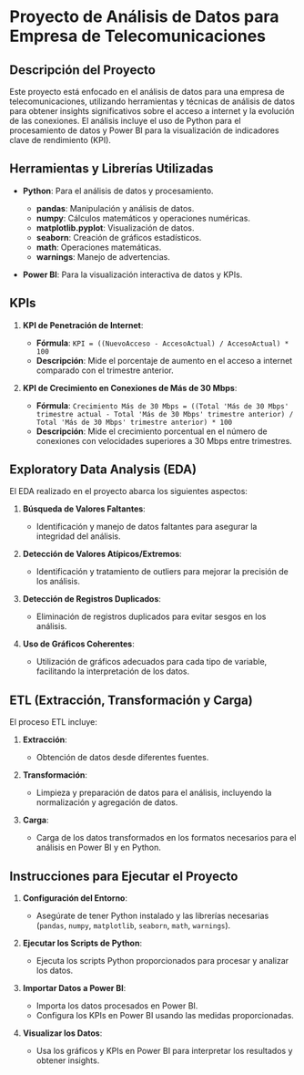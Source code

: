 # Proyecto de Análisis de Datos para Empresa de Telecomunicaciones

## Descripción del Proyecto

Este proyecto está enfocado en el análisis de datos para una empresa de telecomunicaciones, utilizando herramientas y técnicas de análisis de datos para obtener insights significativos sobre el acceso a internet y la evolución de las conexiones. El análisis incluye el uso de Python para el procesamiento de datos y Power BI para la visualización de indicadores clave de rendimiento (KPI).

## Herramientas y Librerías Utilizadas

- **Python**: Para el análisis de datos y procesamiento.
  - **pandas**: Manipulación y análisis de datos.
  - **numpy**: Cálculos matemáticos y operaciones numéricas.
  - **matplotlib.pyplot**: Visualización de datos.
  - **seaborn**: Creación de gráficos estadísticos.
  - **math**: Operaciones matemáticas.
  - **warnings**: Manejo de advertencias.

- **Power BI**: Para la visualización interactiva de datos y KPIs.

## KPIs

1. **KPI de Penetración de Internet**:
   - **Fórmula**: `KPI = ((NuevoAcceso - AccesoActual) / AccesoActual) * 100`
   - **Descripción**: Mide el porcentaje de aumento en el acceso a internet comparado con el trimestre anterior.

2. **KPI de Crecimiento en Conexiones de Más de 30 Mbps**:
   - **Fórmula**: `Crecimiento Más de 30 Mbps = ((Total 'Más de 30 Mbps' trimestre actual - Total 'Más de 30 Mbps' trimestre anterior) / Total 'Más de 30 Mbps' trimestre anterior) * 100`
   - **Descripción**: Mide el crecimiento porcentual en el número de conexiones con velocidades superiores a 30 Mbps entre trimestres.

## Exploratory Data Analysis (EDA)

El EDA realizado en el proyecto abarca los siguientes aspectos:

1. **Búsqueda de Valores Faltantes**:
   - Identificación y manejo de datos faltantes para asegurar la integridad del análisis.

2. **Detección de Valores Atípicos/Extremos**:
   - Identificación y tratamiento de outliers para mejorar la precisión de los análisis.

3. **Detección de Registros Duplicados**:
   - Eliminación de registros duplicados para evitar sesgos en los análisis.

4. **Uso de Gráficos Coherentes**:
   - Utilización de gráficos adecuados para cada tipo de variable, facilitando la interpretación de los datos.

## ETL (Extracción, Transformación y Carga)

El proceso ETL incluye:

1. **Extracción**:
   - Obtención de datos desde diferentes fuentes.

2. **Transformación**:
   - Limpieza y preparación de datos para el análisis, incluyendo la normalización y agregación de datos.

3. **Carga**:
   - Carga de los datos transformados en los formatos necesarios para el análisis en Power BI y en Python.

## Instrucciones para Ejecutar el Proyecto

1. **Configuración del Entorno**:
   - Asegúrate de tener Python instalado y las librerías necesarias (`pandas`, `numpy`, `matplotlib`, `seaborn`, `math`, `warnings`).

2. **Ejecutar los Scripts de Python**:
   - Ejecuta los scripts Python proporcionados para procesar y analizar los datos.

3. **Importar Datos a Power BI**:
   - Importa los datos procesados en Power BI.
   - Configura los KPIs en Power BI usando las medidas proporcionadas.

4. **Visualizar los Datos**:
   - Usa los gráficos y KPIs en Power BI para interpretar los resultados y obtener insights.
   
